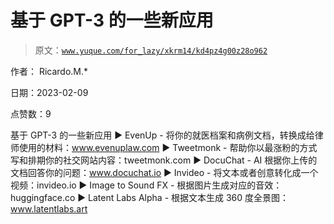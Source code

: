 # 基于 GPT-3 的一些新应用

> 原文：[`www.yuque.com/for_lazy/xkrm14/kd4pz4g00z28o962`](https://www.yuque.com/for_lazy/xkrm14/kd4pz4g00z28o962)

作者： Ricardo.M.*

日期：2023-02-09

点赞数：9

基于 GPT-3 的一些新应用 ▶ EvenUp - 将你的就医档案和病例文档，转换成给律师使用的材料：www.evenuplaw.com ▶ Tweetmonk - 帮助你以最涨粉的方式写和排期你的社交网站内容：tweetmonk.com ▶ DocuChat - AI 根据你上传的文档回答你的问题：www.docuchat.io ▶ Invideo - 将文本或者创意转化成一个视频：invideo.io ▶ Image to Sound FX - 根据图片生成对应的音效：huggingface.co ▶ Latent Labs Alpha - 根据文本生成 360 度全景图：www.latentlabs.art

